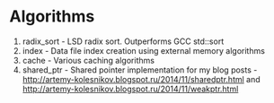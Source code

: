 Algorithms
==========

1. radix_sort  - LSD radix sort. Outperforms GCC std::sort
2. index       - Data file index creation using external memory algorithms
3. cache       - Various caching algorithms
4. shared_ptr  - Shared pointer implementation for my blog posts - http://artemy-kolesnikov.blogspot.ru/2014/11/sharedptr.html and http://artemy-kolesnikov.blogspot.ru/2014/11/weakptr.html
